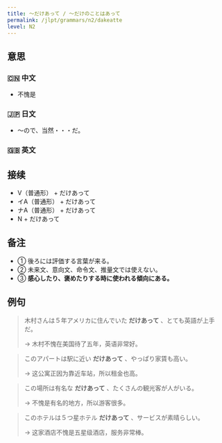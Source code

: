 ```yaml
---
title: 〜だけあって / 〜だけのことはあって
permalink: /jlpt/grammars/n2/dakeatte
level: N2
---
```


## 意思

### 🇨🇳 中文

- 不愧是

### 🇯🇵 日文

- 〜ので、当然・・・だ。

### 🇬🇧 英文


## 接续

- V（普通形） + だけあって
- イA（普通形） + だけあって
- ナA（普通形） + だけあって
- N + だけあって

## 备注

- ① 後ろには評価する言葉が来る。
- ② 未来文、意向文、命令文、推量文では使えない。
- ③ **感心したり、褒めたりする時に使われる傾向にある。**

## 例句

> 木村さんは５年アメリカに住んでいた **だけあって** 、とても英語が上手だ。
>
> → 木村不愧在美国待了五年，英语非常好。

> このアパートは駅に近い **だけあって** 、やっぱり家賃も高い。
>
> → 这公寓正因为靠近车站，所以租金也高。

> この場所は有名な **だけあって** 、たくさんの観光客が人がいる。
>
> → 不愧是有名的地方，所以游客很多。

> このホテルは５つ星ホテル **だけあって** 、サービスが素晴らしい。
>
> → 这家酒店不愧是五星级酒店，服务非常棒。

